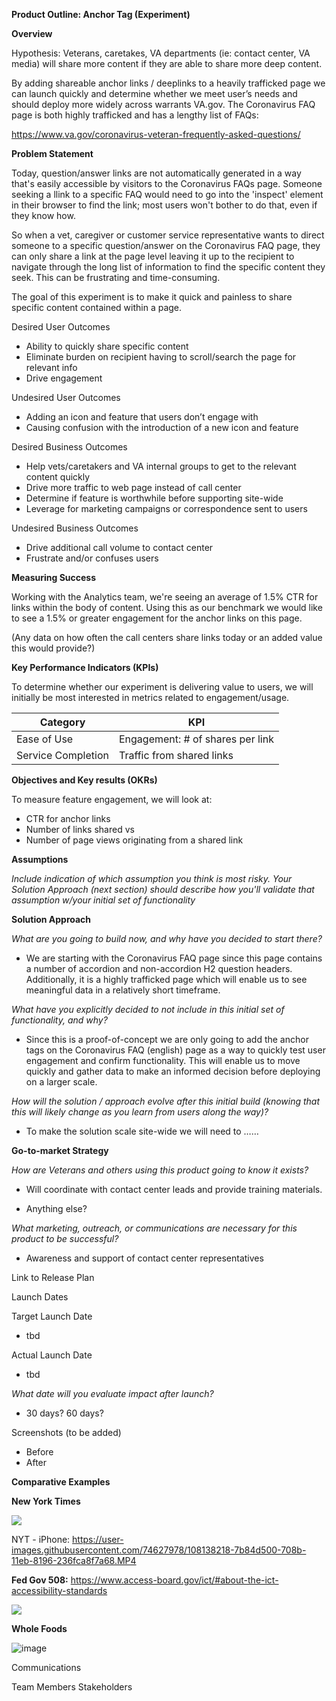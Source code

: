 **Product Outline: Anchor Tag (Experiment)**
 
**Overview**

 Hypothesis: Veterans, caretakes, VA departments (ie: contact center, VA media) will share more content if they are able to share more deep content.

By adding shareable anchor links / deeplinks to a heavily trafficked page we can launch quickly and determine whether we meet user’s needs and should deploy more widely across warrants VA.gov. The Coronavirus FAQ page is both highly trafficked and has a lengthy list of FAQs:

https://www.va.gov/coronavirus-veteran-frequently-asked-questions/ 


**Problem Statement**

Today, question/answer links are not automatically generated in a way that's easily accessible by visitors to the Coronavirus FAQs page. Someone seeking a llink to a specific FAQ would need to go into the 'inspect' element in their browser to find the link; most users won't bother to do that, even if they know how.

So when a vet, caregiver or customer service representative wants to direct someone to a specific question/answer on the Coronavirus FAQ page, they can only share a link at the page level leaving it up to the recipient to navigate through the long list of information to find the specific content they seek. This can be frustrating and time-consuming.

The goal of this experiment is to make it quick and painless to share specific content contained within a page.

Desired User Outcomes

- Ability to quickly share specific content 
- Eliminate burden on recipient having to scroll/search the page for relevant info
- Drive engagement

Undesired User Outcomes

- Adding an icon and feature that users don’t engage with
- Causing confusion with the introduction of a new icon and feature

Desired Business Outcomes

- Help vets/caretakers and VA internal groups to get to the relevant content quickly
- Drive more traffic to web page instead of call center
- Determine if feature is worthwhile before supporting site-wide
- Leverage for marketing campaigns or correspondence sent to users

Undesired Business Outcomes

- Drive additional call volume to contact center
- Frustrate and/or confuses users
 
**Measuring Success**

Working with the Analytics team, we're seeing an average of 1.5% CTR for links within the body of content. Using this as our benchmark we would like to see a 1.5% or greater engagement for the anchor links on this page.

(Any data on how often the call centers share links today or an added value this would provide?)

**Key Performance Indicators (KPIs)**

To determine whether our experiment is delivering value to users, we will initially be most interested in metrics related to engagement/usage. 


| Category         | KPI           |
| -------------    | ------------- |
| Ease of Use      | Engagement: # of shares per link   
|Service Completion| Traffic from shared links                    


**Objectives and Key results (OKRs)**

To measure feature engagement, we will look at:
- CTR for anchor links
- Number of links shared vs 
- Number of page views originating from a shared link
 
**Assumptions**

_Include indication of which assumption you think is most risky. Your Solution Approach (next section) should describe how you'll validate that assumption w/your initial set of functionality_

**Solution Approach**

_What are you going to build now, and why have you decided to start there?_

- We are starting with the Coronavirus FAQ page since this page contains a number of accordion and non-accordion H2 question headers. Additionally,  it is a highly trafficked page which will enable us to see meaningful data in a relatively short timeframe.

_What have you explicitly decided to not include in this initial set of functionality, and why?_

- Since this is a proof-of-concept we are only going to add the anchor tags on the Coronavirus FAQ (english) page as a way to quickly test user engagement and confirm functionality. This will enable us to move quickly and gather data to make an informed decision before deploying on a larger scale.

_How will the solution / approach evolve after this initial build (knowing that this will likely change as you learn from users along the way)?_

- To make the solution scale site-wide we will need to ……
 
**Go-to-market Strategy**

_How are Veterans and others using this product going to know it exists?_

- Will coordinate with contact center leads and provide training materials.

- Anything else?

_What marketing, outreach, or communications are necessary for this product to be successful?_

- Awareness and support of contact center representatives

Link to Release Plan

Launch Dates

Target Launch Date

- tbd

Actual Launch Date
- tbd

_What date will you evaluate impact after launch?_
- 30 days? 60 days?
 
Screenshots (to be added)

- Before
- After
 
<div style="page-break-after: always;"></div>

**Comparative Examples**

**New York Times**
 
  
![](https://user-images.githubusercontent.com/43381063/108098744-bb2ecb00-7051-11eb-9a6f-13ab4be58619.gif)
 
 
 
 
 
NYT - iPhone: https://user-images.githubusercontent.com/74627978/108138218-7b84d500-708b-11eb-8196-236fca8f7a68.MP4






**Fed Gov 508:**  https://www.access-board.gov/ict/#about-the-ict-accessibility-standards  

![](https://user-images.githubusercontent.com/43381063/108099863-2331e100-7053-11eb-8e76-068d105d49f3.gif)







**Whole Foods**
 
![image](https://user-images.githubusercontent.com/74627978/108136258-b71da000-7087-11eb-80e1-57fba1070e56.png)


Communications

Team Members
Stakeholders
